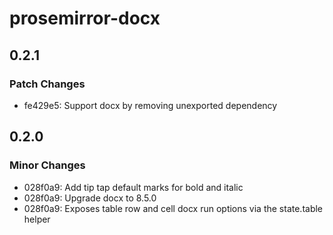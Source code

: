 # prosemirror-docx

## 0.2.1

### Patch Changes

- fe429e5: Support docx by removing unexported dependency

## 0.2.0

### Minor Changes

- 028f0a9: Add tip tap default marks for bold and italic
- 028f0a9: Upgrade docx to 8.5.0
- 028f0a9: Exposes table row and cell docx run options via the state.table helper
